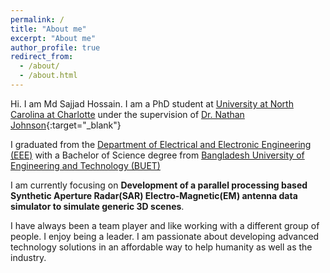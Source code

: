 ```yaml
---
permalink: /
title: "About me"
excerpt: "About me"
author_profile: true
redirect_from: 
  - /about/
  - /about.html
---
```


Hi. I am Md Sajjad Hossain. I am a PhD student at [University at North Carolina at Charlotte](https://www.uncc.edu/) under the supervision of [Dr. Nathan Johnson](https://coefs.uncc.edu/arwillis/){:target="_blank"}

I graduated from the [Department of Electrical and Electronic Engineering (EEE)](http://eee.buet.ac.bd/) with a Bachelor of Science degree from [Bangladesh University of Engineering and Technology (BUET)](https://www.buet.ac.bd/web/) 



I am currently focusing on **Development of a parallel processing based Synthetic Aperture Radar(SAR) Electro-Magnetic(EM)
antenna data simulator to simulate generic 3D scenes**.

I have always been a team player and like working with a different group of people. I enjoy being a leader. I am passionate about developing advanced technology solutions in an affordable way to help humanity as well as the industry.



